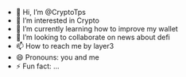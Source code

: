 - 👋 Hi, I’m @CryptoTps
- 👀 I’m interested in Crypto
- 🌱 I’m currently learning how to improve my wallet
- 💞️ I’m looking to collaborate on news about defi
- 📫 How to reach me by layer3
- 😄 Pronouns: you and me
- ⚡ Fun fact: ...

<!---
CryptoTps/CryptoTps is a ✨ special ✨ repository because its `README.md` (this file) appears on your GitHub profile.
You can click the Preview link to take a look at your changes.
--->

